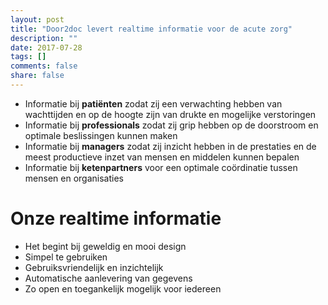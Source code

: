 ```yaml
---
layout: post
title: "Door2doc levert realtime informatie voor de acute zorg"
description: ""
date: 2017-07-28
tags: []
comments: false
share: false
---
```

* Informatie bij **patiënten** zodat zij een verwachting hebben van wachttijden en op de hoogte zijn van drukte en mogelijke verstoringen
* Informatie bij **professionals** zodat zij grip hebben op de doorstroom en optimale beslissingen kunnen maken
* Informatie bij **managers** zodat zij inzicht hebben in de prestaties en de meest productieve inzet van mensen en middelen kunnen bepalen
* Informatie bij **ketenpartners** voor een optimale coördinatie tussen mensen en organisaties

# Onze realtime informatie
* Het begint bij geweldig en mooi design
* Simpel te gebruiken
* Gebruiksvriendelijk en inzichtelijk
* Automatische aanlevering van gegevens
* Zo open en toegankelijk mogelijk voor iedereen

